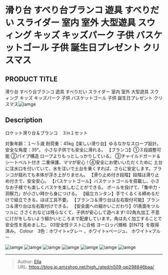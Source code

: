# 滑り台 すべり台ブランコ 遊具 すべりだい スライダー 室内 室外 大型遊具 スウィング キッズ キッズパーク 子供 バスケットゴール 子供 誕生日プレゼント クリスマス


## PRODUCT TITLE 

滑り台 すべり台ブランコ 遊具 すべりだい スライダー 室内 室外 大型遊具 スウィング キッズ キッズパーク 子供 バスケットゴール 子供 誕生日プレゼント クリスマス![iamge](https://b2bfiles1.gigab2b.cn/image/wkseller/305/20221208_8f765b669a6c100e4d4021e421d88721.jpg)

## Description

ロケット滑り台＆ブランコ　３in１セット　

対象年齢：１～５歳 耐荷重：45kg【楽しい滑り台】ゆるなかなスロープ設計。安全な角度：35°。 小さな子供でも安全に滑れる。
【ブランコ】①３段調整可能 ②パイプ構造 ロープよりもっとしっかりしている。 ③チャイルドガード＆シートベルト付き 二重保護、ママが安心！④安全にお使いいただくために 土台に注水口を付いていて、水を注いで土台を重くすれば、さらに安定します。ブランコが揺れても本体が浮き上がりません。
【滑り止め付き段階】段階は滑り止め付きで、安全安心。
【バスケットゴール】バスケットゴールを搭載し、小さなお子様でも楽しくバスケを楽しむことができる。 ボールを投げて、「集中力・洞察力」が小さい時から身につける。
【組立カンタン】手でくるくる締めるだけで組立できる。ほぼ工具不要。
【ブランコ＆滑り台は左右取付可能】ブランコ＆滑り台は左右取付けできる。
【安全面への細かいこだわり】01表面をツルツルに ささくれなどは残らなくて、子供が安心して遊べます!  02角丸加工 不意にけがをしないよう細かいところまで配慮しています。角は丸く加工することで安全性を高めました。 03安全性テストに合格 ヨーロッパ規格【EN71】を取得済み。
Colour　3色：ホワイト×グレー 、ホワイト×ベージュ、 ホワイト×ブルー


![iamge](https://b2bfiles1.gigab2b.cn/image/wkseller/305/20221208_cb6c1be9678ae8c00735328cdbe38ba4.jpg)
![iamge](https://b2bfiles1.gigab2b.cn/image/wkseller/305/20221208_f27358c50c0965395e390e9980399d7c.jpg)
![iamge](https://b2bfiles1.gigab2b.cn/image/wkseller/305/20221208_7bc4501ecf1387d3bb5f579203abf54a.jpg)
![iamge](https://b2bfiles1.gigab2b.cn/image/wkseller/305/20221208_b942a58591893fed5ab8ade88d2cfe28.jpg)
![iamge](https://b2bfiles1.gigab2b.cn/image/wkseller/305/20221208_e12730e2f3aa636d54cbf85907724952.jpg)
![iamge](https://b2bfiles1.gigab2b.cn/image/wkseller/305/20221208_0cc0f87f6a705f4b87b6c94f1dac0800.jpg)
![iamge](https://b2bfiles1.gigab2b.cn/image/wkseller/305/20221208_9b3ff4587d6d50e207957f892868fd9d.jpg)


---

> Author: [Ella](https://blog.jp.amzshop.net/)  
> URL: https://blog.jp.amzshop.net/high_rated/n509-pp298846baa/  

